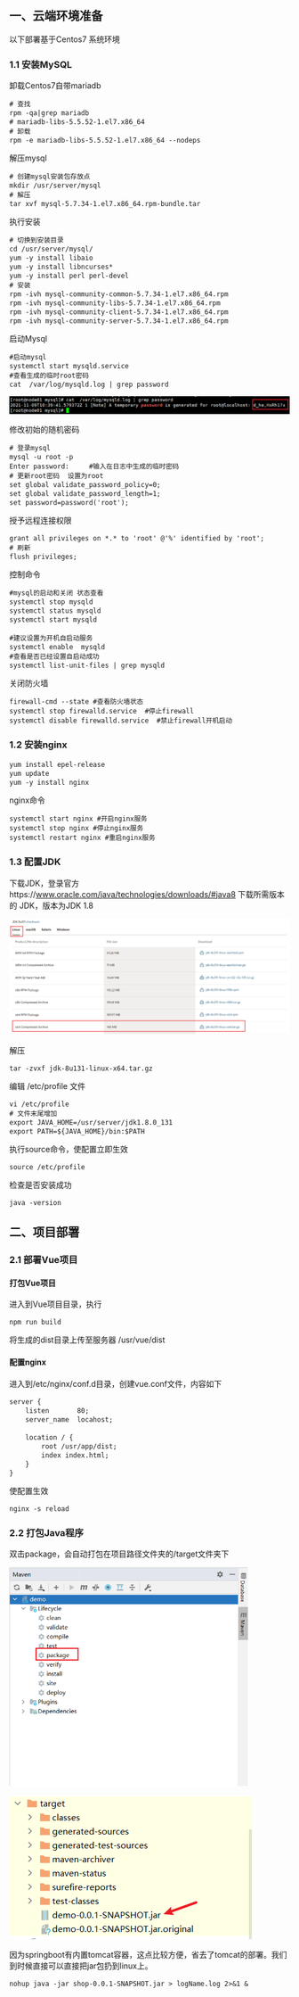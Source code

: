## 一、云端环境准备

以下部署基于Centos7 系统环境

### 1.1 安装MySQL 

卸载Centos7自带mariadb

~~~shell
# 查找
rpm -qa|grep mariadb
# mariadb-libs-5.5.52-1.el7.x86_64
# 卸载
rpm -e mariadb-libs-5.5.52-1.el7.x86_64 --nodeps
~~~

解压mysql

~~~shell
# 创建mysql安装包存放点
mkdir /usr/server/mysql
# 解压
tar xvf mysql-5.7.34-1.el7.x86_64.rpm-bundle.tar
~~~

执行安装

~~~shell
# 切换到安装目录
cd /usr/server/mysql/
yum -y install libaio
yum -y install libncurses*
yum -y install perl perl-devel
# 安装
rpm -ivh mysql-community-common-5.7.34-1.el7.x86_64.rpm 
rpm -ivh mysql-community-libs-5.7.34-1.el7.x86_64.rpm 
rpm -ivh mysql-community-client-5.7.34-1.el7.x86_64.rpm 
rpm -ivh mysql-community-server-5.7.34-1.el7.x86_64.rpm
~~~

启动Mysql

~~~shell
#启动mysql
systemctl start mysqld.service
#查看生成的临时root密码
cat  /var/log/mysqld.log | grep password
~~~

![image-20220322011211610](部署.assets/image-20220322011211610.png)

修改初始的随机密码

~~~shell
# 登录mysql
mysql -u root -p
Enter password:     #输入在日志中生成的临时密码
# 更新root密码  设置为root
set global validate_password_policy=0;
set global validate_password_length=1;
set password=password('root');
~~~

授予远程连接权限

~~~shell
grant all privileges on *.* to 'root' @'%' identified by 'root';
# 刷新
flush privileges;
~~~

控制命令

~~~shell
#mysql的启动和关闭 状态查看
systemctl stop mysqld
systemctl status mysqld
systemctl start mysqld

#建议设置为开机自启动服务
systemctl enable  mysqld
#查看是否已经设置自启动成功
systemctl list-unit-files | grep mysqld
~~~

关闭防火墙

```shell
firewall-cmd --state #查看防火墙状态
systemctl stop firewalld.service  #停止firewall
systemctl disable firewalld.service  #禁止firewall开机启动
```

### 1.2 安装nginx

```shell
yum install epel-release
yum update
yum -y install nginx
```

nginx命令

```shell
systemctl start nginx #开启nginx服务
systemctl stop nginx #停止nginx服务
systemctl restart nginx #重启nginx服务
```

### 1.3 配置JDK

下载JDK，登录官方https://www.oracle.com/java/technologies/downloads/#java8 下载所需版本的 JDK，版本为JDK 1.8

![image-20220322012940409](部署.assets/image-20220322012940409.png)

解压

~~~shell
tar -zvxf jdk-8u131-linux-x64.tar.gz
~~~

编辑 /etc/profile 文件

~~~
vi /etc/profile
# 文件末尾增加
export JAVA_HOME=/usr/server/jdk1.8.0_131
export PATH=${JAVA_HOME}/bin:$PATH
~~~

执行source命令，使配置立即生效

~~~
source /etc/profile
~~~

检查是否安装成功

~~~
java -version
~~~

## 二、项目部署

### 2.1 部署Vue项目

#### 打包Vue项目

进入到Vue项目目录，执行

~~~shell
npm run build
~~~

将生成的dist目录上传至服务器 /usr/vue/dist

#### 配置nginx

进入到/etc/nginx/conf.d目录，创建vue.conf文件，内容如下

~~~properties
server {
    listen       80;
    server_name  locahost;

    location / {
        root /usr/app/dist;
        index index.html;
    }
}
~~~

使配置生效

~~~
nginx -s reload
~~~

### 2.2 打包Java程序

双击package，会自动打包在项目路径文件夹的/target文件夹下

<img src="部署.assets/image-20220322013348975.png" alt="image-20220322013348975" style="zoom:67%;" />

![image-20220322013441198](部署.assets/image-20220322013441198.png)

因为springboot有内置tomcat容器，这点比较方便，省去了tomcat的部署。我们到时候直接可以直接把jar包扔到linux上。

```shell
nohup java -jar shop-0.0.1-SNAPSHOT.jar > logName.log 2>&1 &
```